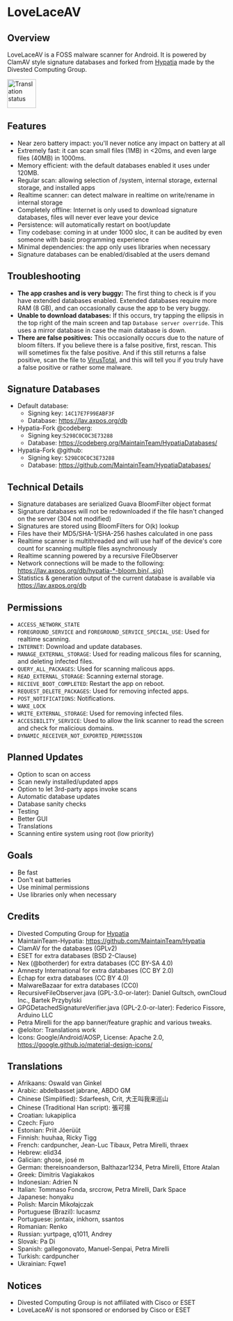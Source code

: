 LoveLaceAV
=======

Overview
--------
LoveLaceAV is a FOSS malware scanner for Android. It is powered by ClamAV style signature databases and forked from [Hypatia](https://codeberg.org/divested-mobile/hypatia) made by the Divested Computing Group.

[<img src="https://hosted.weblate.org/widget/divestos/hypatia/287x66-grey.png"
     alt="Translation status"
     height="66">](https://hosted.weblate.org/projects/maintainteam/hypatia/)

Features
--------
- Near zero battery impact: you'll never notice any impact on battery at all
- Extremely fast: it can scan small files (1MB) in <20ms, and even large files (40MB) in 1000ms.
- Memory efficient: with the default databases enabled it uses under 120MB.
- Regular scan: allowing selection of /system, internal storage, external storage, and installed apps
- Realtime scanner: can detect malware in realtime on write/rename in internal storage
- Completely offline: Internet is only used to download signature databases, files will never ever leave your device
- Persistence: will automatically restart on boot/update
- Tiny codebase: coming in at under 1000 sloc, it can be audited by even someone with basic programming experience
- Minimal dependencies: the app only uses libraries when necessary
- Signature databases can be enabled/disabled at the users demand


Troubleshooting
------------------
- **The app crashes and is very buggy:**
The first thing to check is if you have extended databases enabled. Extended databases require more RAM (8 GB), and can occasionally cause the app to be very buggy.
- **Unable to download databases:**
If this occurs, try tapping the ellipsis in the top right of the main screen and tap `Database server override`. This uses a mirror database in case the main database is down.
- **There are false positives:**
This occasionally occurs due to the nature of bloom filters. If you believe there is a false positive, first, rescan. This will sometimes fix the false positive. And if this still returns a false positive, scan the file to [VirusTotal](https://www.virustotal.com/gui/home/upload), and this will tell you if you truly have a false positive or rather some malware.

Signature Databases
-------------------

- Default database:
	- Signing key: `14C17E7F99EABF3F`
	- Database: https://lav.axpos.org/db
- Hypatia-Fork @codeberg:
	- Signing key:`5298C0C0C3E73288`
	- Database: https://codeberg.org/MaintainTeam/HypatiaDatabases/
- Hypatia-Fork @github:
	- Signing key: `5298C0C0C3E73288`
	- Database: https://github.com/MaintainTeam/HypatiaDatabases/

Technical Details
------------------
- Signature databases are serialized Guava BloomFilter object format
- Signature databases will not be redownloaded if the file hasn't changed on the server (304 not modified)
- Signatures are stored using BloomFilters for O(k) lookup
- Files have their MD5/SHA-1/SHA-256 hashes calculated in one pass
- Realtime scanner is multithreaded and will use half of the device's core count for scanning multiple files asynchronously
- Realtime scanning powered by a recursive FileObserver
- Network connections will be made to the following: https://lav.axpos.org/db/hypatia-*-bloom.bin{,.sig}
- Statistics & generation output of the current database is available via  https://lav.axpos.org/db

Permissions
-----------------
- `ACCESS_NETWORK_STATE`
- `FOREGROUND_SERVICE` and `FOREGROUND_SERVICE_SPECIAL_USE`: Used for realtime scanning.
- `INTERNET`: Download and update databases.
- `MANAGE_EXTERNAL_STORAGE`: Used for reading malicous files for scanning, and deleting infected files.
- `QUERY_ALL_PACKAGES`: Used for scanning malicous apps.
- `READ_EXTERNAL_STORAGE`: Scanning external storage.
- `RECIEVE_BOOT_COMPLETED`: Restart the app on reboot.
- `REQUEST_DELETE_PACKAGES`: Used for removing infected apps.
- `POST_NOTIFICATIONS`: Notifications.
- `WAKE_LOCK`
- `WRITE_EXTERNAL_STORAGE`: Used for removing infected files.
- `ACCESIBILITY_SERVICE`: Used to allow the link scanner to read the screen and check for malicious domains.
- `DYNAMIC_RECEIVER_NOT_EXPORTED_PERMISSION`

Planned Updates
----------------
- Option to scan on access
- Scan newly installed/updated apps
- Option to let 3rd-party apps invoke scans
- Automatic database updates
- Database sanity checks
- Testing
- Better GUI
- Translations
- Scanning entire system using root (low priority)

Goals
-----
- Be fast
- Don't eat batteries
- Use minimal permissions
- Use libraries only when necessary

Credits
-------
- Divested Computing Group for [Hypatia](https://divestos.org/pages/our_apps#hypatia)
- MaintainTeam-Hypatia: https://github.com/MaintainTeam/Hypatia
- ClamAV for the databases (GPLv2)
- ESET for extra databases (BSD 2-Clause)
- Nex (@botherder) for extra databases (CC BY-SA 4.0)
- Amnesty International for extra databases (CC BY 2.0)
- Echap for extra databases (CC BY 4.0)
- MalwareBazaar for extra databases (CC0)
- RecursiveFileObserver.java (GPL-3.0-or-later): Daniel Gultsch, ownCloud Inc., Bartek Przybylski
- GPGDetachedSignatureVerifier.java (GPL-2.0-or-later): Federico Fissore, Arduino LLC
- Petra Mirelli for the app banner/feature graphic and various tweaks.
- @eloitor: Translations work
- Icons: Google/Android/AOSP, License: Apache 2.0, https://google.github.io/material-design-icons/

Translations
------------
- Afrikaans: Oswald van Ginkel
- Arabic: abdelbasset jabrane, ABDO GM
- Chinese (Simplified): Sdarfeesh, Crit, 大王叫我来巡山
- Chinese (Traditional Han script): 張可揚
- Croatian: lukapiplica
- Czech: Fjuro
- Estonian: Priit Jõerüüt
- Finnish: huuhaa, Ricky Tigg
- French: cardpuncher, Jean-Luc Tibaux, Petra Mirelli, thraex
- Hebrew: elid34
- Galician: ghose, josé m
- German: thereisnoanderson, Balthazar1234, Petra Mirelli, Ettore Atalan
- Greek: Dimitris Vagiakakos
- Indonesian: Adrien N
- Italian: Tommaso Fonda, srccrow, Petra Mirelli, Dark Space
- Japanese: honyaku
- Polish: Marcin Mikołajczak
- Portuguese (Brazil): lucasmz
- Portuguese: jontaix, inkhorn, ssantos
- Romanian: Renko
- Russian: yurtpage, q1011, Andrey
- Slovak: Pa Di
- Spanish: gallegonovato, Manuel-Senpai, Petra Mirelli
- Turkish: cardpuncher
- Ukrainian: Fqwe1

Notices
-------
- Divested Computing Group is not affiliated with Cisco or ESET
- LoveLaceAV is not sponsored or endorsed by Cisco or ESET


